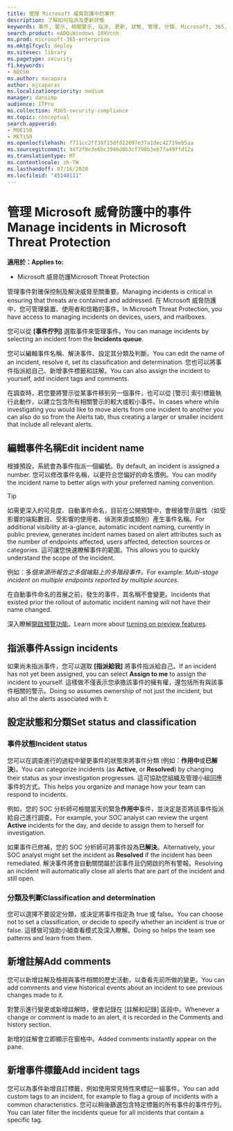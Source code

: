 ```yaml
---
title: 管理 Microsoft 威脅防護中的事件
description: 了解如何指派及更新狀態
keywords: 事件, 警示, 相關警示, 指派, 更新, 狀態, 管理, 分類, Microsoft, 365, m365
search.product: eADQiWindows 10XVcnh
ms.prod: microsoft-365-enterprise
ms.mktglfcycl: deploy
ms.sitesec: library
ms.pagetype: security
f1.keywords:
- NOCSH
ms.author: macapara
author: mjcaparas
ms.localizationpriority: medium
manager: dansimp
audience: ITPro
ms.collection: M365-security-compliance
ms.topic: conceptual
search.appverid:
- MOE150
- MET150
ms.openlocfilehash: f711cc2ff38f15dfd22097e37a1dec42719eb5aa
ms.sourcegitcommit: 94f2f8e3e6bc3946d8b3cf798b3eb77a49ffd12a
ms.translationtype: MT
ms.contentlocale: zh-TW
ms.lasthandoff: 07/16/2020
ms.locfileid: "45148111"
---
```

# <a name="manage-incidents-in-microsoft-threat-protection"></a><span data-ttu-id="00020-104">管理 Microsoft 威脅防護中的事件</span><span class="sxs-lookup"><span data-stu-id="00020-104">Manage incidents in Microsoft Threat Protection</span></span>

<span data-ttu-id="00020-105">**適用於：**</span><span class="sxs-lookup"><span data-stu-id="00020-105">**Applies to:**</span></span>
- <span data-ttu-id="00020-106">Microsoft 威脅防護</span><span class="sxs-lookup"><span data-stu-id="00020-106">Microsoft Threat Protection</span></span>



<span data-ttu-id="00020-107">管理事件對確保控制及解決威脅至關重要。</span><span class="sxs-lookup"><span data-stu-id="00020-107">Managing incidents is critical in ensuring that threats are contained and addressed.</span></span> <span data-ttu-id="00020-108">在 Microsoft 威脅防護中，您可管理裝置、使用者和信箱的事件。</span><span class="sxs-lookup"><span data-stu-id="00020-108">In Microsoft Threat Protection, you have access to managing incidents on devices, users, and mailboxes.</span></span> 


<span data-ttu-id="00020-109">您可以從 **[事件佇列]** 選取事件來管理事件。</span><span class="sxs-lookup"><span data-stu-id="00020-109">You can manage incidents by selecting an incident from the **Incidents queue**.</span></span> 

<span data-ttu-id="00020-110">您可以編輯事件名稱、解決事件、設定其分類及判斷。</span><span class="sxs-lookup"><span data-stu-id="00020-110">You can edit the name of an incident, resolve it, set its classification and determination.</span></span> <span data-ttu-id="00020-111">您也可以將事件指派給自己、新增事件標籤和註解。</span><span class="sxs-lookup"><span data-stu-id="00020-111">You can also assign the incident to yourself, add incident tags and comments.</span></span>

<span data-ttu-id="00020-112">在調查時，若您要將警示從某事件移到另一個事件，也可以從 [警示] 索引標籤執行此動作，以建立包含所有相關警示的較大或較小事件。</span><span class="sxs-lookup"><span data-stu-id="00020-112">In cases where while investigating you would like to move alerts from one incident to another you can also do so from the Alerts tab, thus creating a larger or smaller incident that include all relevant alerts.</span></span>

## <a name="edit-incident-name"></a><span data-ttu-id="00020-113">編輯事件名稱</span><span class="sxs-lookup"><span data-stu-id="00020-113">Edit incident name</span></span>
<span data-ttu-id="00020-114">根據預設，系統會為事件指派一個編號。</span><span class="sxs-lookup"><span data-stu-id="00020-114">By default, an incident is assigned a number.</span></span> <span data-ttu-id="00020-115">您可以修改事件名稱，以更符合您偏好的命名慣例。</span><span class="sxs-lookup"><span data-stu-id="00020-115">You can modify the incident name to better align with your preferred naming convention.</span></span>

> [!TIP]
> <span data-ttu-id="00020-116">如需更深入的可見度、自動事件命名，目前在公開預覽中，會根據警示屬性（如受影響的端點數目、受影響的使用者、偵測來源或類別）產生事件名稱。</span><span class="sxs-lookup"><span data-stu-id="00020-116">For additional visibility at-a-glance, automatic incident naming, currently in public preview, generates incident names based on alert attributes such as the number of endpoints affected, users affected, detection sources or categories.</span></span> <span data-ttu-id="00020-117">這可讓您快速瞭解事件的範圍。</span><span class="sxs-lookup"><span data-stu-id="00020-117">This allows you to quickly understand the scope of the incident.</span></span>
>
> <span data-ttu-id="00020-118">例如：多*個來源所報告之多個端點上的多階段事件。*</span><span class="sxs-lookup"><span data-stu-id="00020-118">For example: *Multi-stage incident on multiple endpoints reported by multiple sources.*</span></span>
>
> <span data-ttu-id="00020-119">在自動事件命名的首展之前，發生的事件，其名稱不會變更。</span><span class="sxs-lookup"><span data-stu-id="00020-119">Incidents that existed prior the rollout of automatic incident naming will not have their name changed.</span></span>
>
> <span data-ttu-id="00020-120">深入瞭解[開啟預覽功能](preview.md#turn-on-preview-features)。</span><span class="sxs-lookup"><span data-stu-id="00020-120">Learn more about [turning on preview features](preview.md#turn-on-preview-features).</span></span>

## <a name="assign-incidents"></a><span data-ttu-id="00020-121">指派事件</span><span class="sxs-lookup"><span data-stu-id="00020-121">Assign incidents</span></span>
<span data-ttu-id="00020-122">如果尚未指派事件，您可以選取 **[指派給我]** 將事件指派給自己。</span><span class="sxs-lookup"><span data-stu-id="00020-122">If an incident has not yet been assigned, you can select **Assign to me** to assign the incident to yourself.</span></span> <span data-ttu-id="00020-123">這樣做不僅表示您承擔該事件的擁有權，還包括所有與該事件相關的警示。</span><span class="sxs-lookup"><span data-stu-id="00020-123">Doing so assumes ownership of not just the incident, but also all the alerts associated with it.</span></span>

## <a name="set-status-and-classification"></a><span data-ttu-id="00020-124">設定狀態和分類</span><span class="sxs-lookup"><span data-stu-id="00020-124">Set status and classification</span></span>
### <a name="incident-status"></a><span data-ttu-id="00020-125">事件狀態</span><span class="sxs-lookup"><span data-stu-id="00020-125">Incident status</span></span>
<span data-ttu-id="00020-126">您可以在調查進行的過程中變更事件的狀態來將事件分類 (例如：**作用中**或**已解決**)。</span><span class="sxs-lookup"><span data-stu-id="00020-126">You can categorize incidents (as **Active**, or **Resolved**) by changing their status as your investigation progresses.</span></span> <span data-ttu-id="00020-127">這可協助您組織及管理小組回應事件的方式。</span><span class="sxs-lookup"><span data-stu-id="00020-127">This helps you organize and manage how your team can respond to incidents.</span></span>

<span data-ttu-id="00020-128">例如，您的 SOC 分析師可檢閱當天的緊急**作用中**事件，並決定是否將該事件指派給自己進行調查。</span><span class="sxs-lookup"><span data-stu-id="00020-128">For example, your SOC analyst can review the urgent **Active** incidents for the day, and decide to assign them to herself for investigation.</span></span>

<span data-ttu-id="00020-129">如果事件已修補，您的 SOC 分析師可將事件設為**已解決**。</span><span class="sxs-lookup"><span data-stu-id="00020-129">Alternatively, your SOC analyst might set the incident as **Resolved** if the incident has been remediated.</span></span> <span data-ttu-id="00020-130">解決事件將會自動關閉屬於該事件且仍開啟的所有警報。</span><span class="sxs-lookup"><span data-stu-id="00020-130">Resolving an incident will automatically close all alerts that are part of the incident and still open.</span></span> 

### <a name="classification-and-determination"></a><span data-ttu-id="00020-131">分類及判斷</span><span class="sxs-lookup"><span data-stu-id="00020-131">Classification and determination</span></span>
<span data-ttu-id="00020-132">您可以選擇不要設定分類，或決定將事件指定為 true 或 false。</span><span class="sxs-lookup"><span data-stu-id="00020-132">You can choose not to set a classification, or decide to specify whether an incident is true or false.</span></span> <span data-ttu-id="00020-133">這樣做可協助小組查看模式及深入瞭解。</span><span class="sxs-lookup"><span data-stu-id="00020-133">Doing so helps the team see patterns and learn from them.</span></span> 

## <a name="add-comments"></a><span data-ttu-id="00020-134">新增註解</span><span class="sxs-lookup"><span data-stu-id="00020-134">Add comments</span></span>
<span data-ttu-id="00020-135">您可以新增註解及檢視與事件相關的歷史活動，以查看先前所做的變更。</span><span class="sxs-lookup"><span data-stu-id="00020-135">You can add comments and view historical events about an incident to see previous changes made to it.</span></span>

<span data-ttu-id="00020-136">對警示進行變更或新增註解時，便會記錄在 [註解和記錄] 區段中。</span><span class="sxs-lookup"><span data-stu-id="00020-136">Whenever a change or comment is made to an alert, it is recorded in the Comments and history section.</span></span>

<span data-ttu-id="00020-137">新增的註解會立即顯示在窗格中。</span><span class="sxs-lookup"><span data-stu-id="00020-137">Added comments instantly appear on the pane.</span></span>

## <a name="add-incident-tags"></a><span data-ttu-id="00020-138">新增事件標籤</span><span class="sxs-lookup"><span data-stu-id="00020-138">Add incident tags</span></span>
<span data-ttu-id="00020-139">您可以為事件新增自訂標籤，例如使用常見特性來標記一組事件。</span><span class="sxs-lookup"><span data-stu-id="00020-139">You can add custom tags to an incident, for example to flag a group of incidents with a common characteristics.</span></span> <span data-ttu-id="00020-140">您可以稍後篩選包含特定標籤的所有事件的事件佇列。</span><span class="sxs-lookup"><span data-stu-id="00020-140">You can later filter the incidents queue for all incidents that contain a specific tag.</span></span>